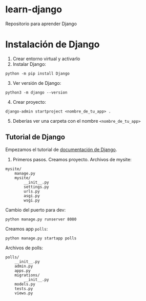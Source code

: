 # learn-django
Repositorio para aprender Django

# Instalación de Django

1. Crear entorno virtual y activarlo
2. Instalar Django: 
```
python -m pip install Django
```
3. Ver versión de Django:
```
python3 -m django --version
```
4. Crear proyecto:
```
django-admin startproject <nombre_de_tu_app> .
```
5. Deberías ver una carpeta con el nombre `<nombre_de_tu_app>`

## Tutorial de Django

Empezamos el tutorial de [documentación de Django](https://docs.djangoproject.com/en/4.1/intro/tutorial01/).

1. Primeros pasos. Creamos proyecto.
Archivos de mysite:
```
mysite/
    manage.py
    mysite/
        __init__.py
        settings.py
        urls.py
        asgi.py
        wsgi.py
```
Cambio del puerto para dev:
```
python manage.py runserver 8080
```
Creamos app `polls`:
```
python manage.py startapp polls
```

Archivos de polls:
```
polls/
    __init__.py
    admin.py
    apps.py
    migrations/
        __init__.py
    models.py
    tests.py
    views.py
```

